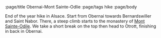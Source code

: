 :page/title Obernai-Mont Sainte-Odlie
:page/tags hike
:page/body

End of the year hike in Alsace.  Start from Obernai towards Bernardswiller and
Saint Nabor.  There, a steep climb starts to the monastery of [Mont
Sainte-Odile](https://en.wikipedia.org/wiki/Mont_Sainte-Odile).  We take a
short break on the top then head to Otrott, finishing in back in Obernai.
